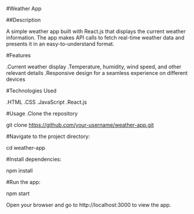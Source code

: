 #Weather App

##Description

A simple weather app built with React.js that displays the current weather information. The app makes API calls to fetch real-time weather data and presents it in an easy-to-understand format.

#Features

.Current weather display
.Temperature, humidity, wind speed, and other relevant details
.Responsive design for a seamless experience on different devices

#Technologies Used

.HTML
.CSS
.JavaScript
.React.js

#Usage
.Clone the repository

git clone https://github.com/your-username/weather-app.git

#Navigate to the project directory:

cd weather-app

#Install dependencies:

npm install

#Run the app:

npm start

Open your browser and go to http://localhost:3000 to view the app.



